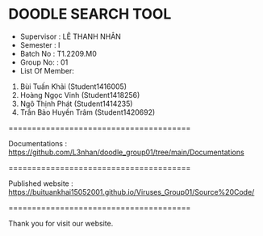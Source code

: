DOODLE SEARCH TOOL
=======================================
+ Supervisor	: LÊ THANH NHÂN
+ Semester	: I	
+ Batch No	: T1.2209.M0
+ Group No:	: 01
+ List Of Member:
1. Bùi Tuấn Khải  		(Student1416005)
2. Hoàng Ngọc Vinh  		(Student1418256)
3. Ngô Thịnh Phát 	(Student1414235)
4. Trần Bảo Huyền Trâm (Student1420692)

=======================================

Documentations : https://github.com/L3nhan/doodle_group01/tree/main/Documentations

=======================================

Published website : https://buituankhai15052001.github.io/Viruses_Group01/Source%20Code/

=======================================

Thank you for visit our website.
